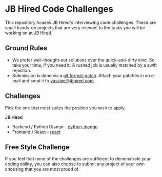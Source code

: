 # JB Hired Code Challenges

This repository houses JB Hired's interviewing code challenges. These are small hands-on
projects that are very relevant to the tasks you will be working on at JB Hired.

## Ground Rules

* We prefer well-thought-out solutions over the quick-and-dirty kind. So take your time,
  if you need it. A rushed job is usually matched by a swift rejection.
* Submission is done via a [git format-patch](https://git-scm.com/docs/git-format-patch). Attach
  your patches in an e-mail and send it to [yassine@jbhired.com](mailto:yassine@jbhired.com).

## Challenges

Pick the one that most suites the position you wish to apply.

**JB Hired**

* Backend / Python Django - [python-django](https://gitlab.com/jbengine/challenges/tree/master/python-django)
* Frontend / React - [react](https://gitlab.com/jbengine/challenges/tree/master/react)

## Free Style Challenge

If you feel that none of the challenges are sufficient to demonstrate your coding ability,
you can also choose to submit any project of your own choosing that you are most proud of.
